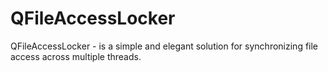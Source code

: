 # QFileAccessLocker
QFileAccessLocker - is a simple and elegant solution for synchronizing file access across multiple threads.
